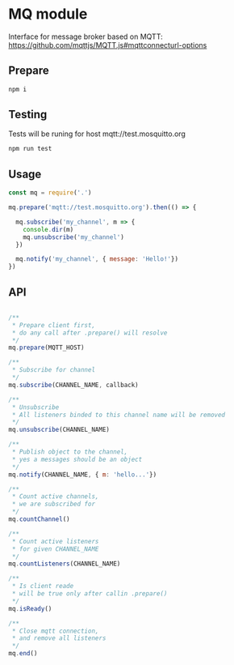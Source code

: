 # MQ module
Interface for message broker based on MQTT: https://github.com/mqttjs/MQTT.js#mqttconnecturl-options

## Prepare
``` sh
npm i
```

## Testing
Tests will be runing for host mqtt://test.mosquitto.org

```sh
npm run test
```

## Usage
``` js
const mq = require('.')

mq.prepare('mqtt://test.mosquitto.org').then(() => {

  mq.subscribe('my_channel', m => {
    console.dir(m)
    mq.unsubscribe('my_channel')
  })

  mq.notify('my_channel', { message: 'Hello!'})
})
```

## API
```js

/**
 * Prepare client first,
 * do any call after .prepare() will resolve
 */
mq.prepare(MQTT_HOST)

/**
 * Subscribe for channel
 */
mq.subscribe(CHANNEL_NAME, callback)

/**
 * Unsubscribe
 * All listeners binded to this channel name will be removed
 */
mq.unsubscribe(CHANNEL_NAME)

/**
 * Publish object to the channel,
 * yes a messages should be an object
 */
mq.notify(CHANNEL_NAME, { m: 'hello...'})

/**
 * Count active channels,
 * we are subscribed for
 */
mq.countChannel()

/**
 * Count active listeners
 * for given CHANNEL_NAME
 */
mq.countListeners(CHANNEL_NAME)

/**
 * Is client reade
 * will be true only after callin .prepare()
 */
mq.isReady()

/**
 * Close mqtt connection,
 * and remove all listeners
 */
mq.end()

```